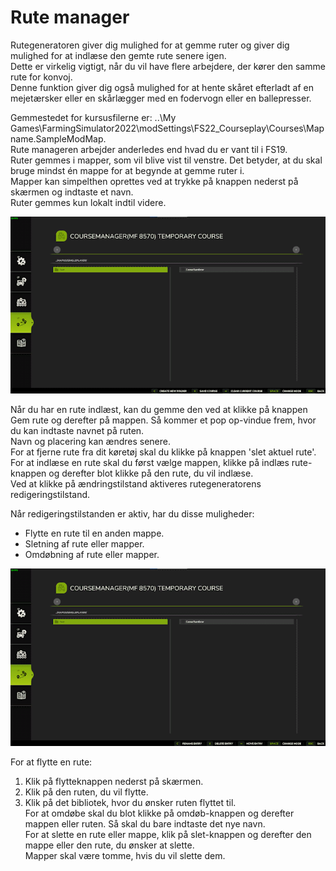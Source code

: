 # Rute manager

  
Rutegeneratoren giver dig mulighed for at gemme ruter og giver dig mulighed for at indlæse den gemte rute senere igen.  
Dette er virkelig vigtigt, når du vil have flere arbejdere, der kører den samme rute for konvoj.  
Denne funktion giver dig også mulighed for at hente skåret efterladt af en mejetærsker eller en skårlægger med en fodervogn eller en ballepresser.  
  
Gemmestedet for kursusfilerne er: ..\My Games\FarmingSimulator2022\modSettings\FS22_Courseplay\Courses\Mapname.SampleModMap.  
Rute manageren arbejder anderledes end hvad du er vant til i FS19.  
Ruter gemmes i mapper, som vil blive vist til venstre. Det betyder, at du skal bruge mindst én mappe for at begynde at gemme ruter i.  
Mapper kan simpelthen oprettes ved at trykke på knappen nederst på skærmen og indtaste et navn.  
Ruter gemmes kun lokalt indtil videre.  

![Image](../assets/images/managerbasehelp_0_0_765_430.png)

  
Når du har en rute indlæst, kan du gemme den ved at klikke på knappen Gem rute og derefter på mappen. Så kommer et pop op-vindue frem, hvor du kan indtaste navnet på ruten.  
Navn og placering kan ændres senere.  
For at fjerne rute fra dit køretøj skal du klikke på knappen 'slet aktuel rute'.  
For at indlæse en rute skal du først vælge mappen, klikke på indlæs rute-knappen og derefter blot klikke på den rute, du vil indlæse.  
Ved at klikke på ændringstilstand aktiveres rutegeneratorens redigeringstilstand.  

  
Når redigeringstilstanden er aktiv, har du disse muligheder:  
- Flytte en rute til en anden mappe.  
- Sletning af rute eller mapper.  
- Omdøbning af rute eller mapper.  

![Image](../assets/images/manageredithelp_0_0_765_430.png)

  
For at flytte en rute:  
  1) Klik på flytteknappen nederst på skærmen.  
  2) Klik på den ruten, du vil flytte.  
  3) Klik på det bibliotek, hvor du ønsker ruten flyttet til.  
For at omdøbe skal du blot klikke på omdøb-knappen og derefter mappen eller ruten. Så skal du bare indtaste det nye navn.  
For at slette en rute eller mappe, klik på slet-knappen og derefter den mappe eller den rute, du ønsker at slette.  
Mapper skal være tomme, hvis du vil slette dem.  

